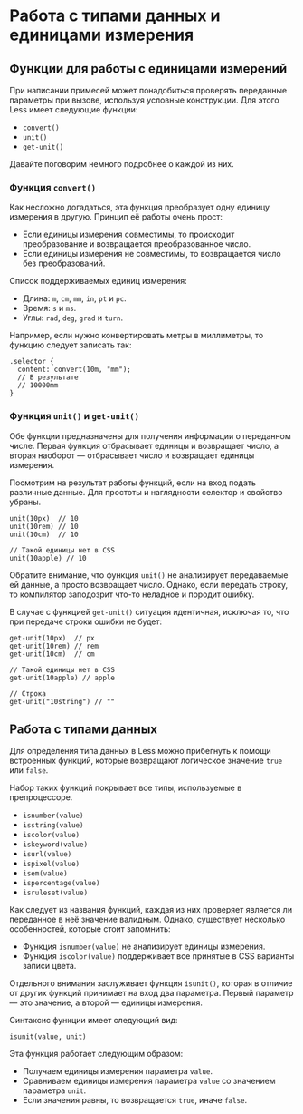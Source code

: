 # Работа с типами данных и единицами измерения

## Функции для работы с единицами измерений

При написании примесей может понадобиться проверять переданные параметры при вызове, используя условные конструкции. Для этого Less имеет следующие функции:

 * `convert()`
 * `unit()`
 * `get-unit()`

Давайте поговорим немного подробнее о каждой из них.



### Функция `convert()`

Как несложно догадаться, эта функция преобразует одну единицу измерения в другую. Принцип её работы очень прост:

 * Если единицы измерения совместимы, то происходит преобразование и возвращается преобразованное число.
 * Если единицы измерения не совместимы, то возвращается число без преобразований.

Список поддерживаемых единиц измерения:

 * Длина: `m`, `cm`, `mm`, `in`, `pt` и `pc`.
 * Время: `s` и `ms`.
 * Углы: `rad`, `deg`, `grad` и `turn`.

Например, если нужно конвертировать метры в миллиметры, то функцию следует записать так:

```less
.selector {
  content: convert(10m, "mm");
  // В результате
  // 10000mm
}
```



### Функция `unit()` и `get-unit()`

Обе функции предназначены для получения информации о переданном числе. Первая функция отбрасывает единицы и возвращает число, а вторая наоборот — отбрасывает число и возвращает единицы измерения.

Посмотрим на результат работы функций, если на вход подать различные данные. Для простоты и наглядности селектор и свойство убраны.

```less
unit(10px)  // 10
unit(10rem) // 10
unit(10cm)  // 10

// Такой единицы нет в CSS
unit(10apple) // 10
```

Обратите внимание, что функция `unit()` не анализирует передаваемые ей данные, а просто возвращает число. Однако, если передать строку, то компилятор заподозрит что-то неладное и породит ошибку.

В случае с функцией `get-unit()` ситуация идентичная, исключая то, что при передаче строки ошибки не будет:

```less
get-unit(10px)  // px
get-unit(10rem) // rem
get-unit(10cm)  // cm

// Такой единицы нет в CSS
get-unit(10apple) // apple

// Строка
get-unit("10string") // ""
```




## Работа с типами данных

Для определения типа данных в Less можно прибегнуть к помощи встроенных функций, которые возвращают логическое значение `true` или `false`.

Набор таких функций покрывает все типы, используемые в препроцессоре.

 * `isnumber(value)`
 * `isstring(value)`
 * `iscolor(value)`
 * `iskeyword(value)`
 * `isurl(value)`
 * `ispixel(value)`
 * `isem(value)`
 * `ispercentage(value)`
 * `isruleset(value)`

Как следует из названия функций, каждая из них проверяет является ли переданное в неё значение валидным. Однако, существует несколько особенностей, которые стоит запомнить:

 * Функция `isnumber(value)` не анализирует единицы измерения.
 * Функция `iscolor(value)` поддерживает все принятые в CSS варианты записи цвета.

Отдельного внимания заслуживает функция `isunit()`, которая в отличие от других функций принимает на вход два параметра. Первый параметр — это значение, а второй — единицы измерения.

Синтаксис функции имеет следующий вид:

```less
isunit(value, unit)
```

Эта функция работает следующим образом:

 * Получаем единицы измерения параметра `value`.
 * Сравниваем единицы измерения параметра `value` со значением параметра `unit`.
 * Если значения равны, то возвращается `true`, иначе `false`.
